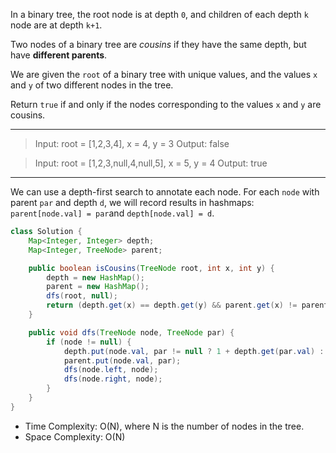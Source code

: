 In a binary tree, the root node is at depth `0`, and children of each depth `k` node are at depth `k+1`.

Two nodes of a binary tree are *cousins* if they have the same depth, but have **different parents**.

We are given the `root` of a binary tree with unique values, and the values `x` and `y` of two different nodes in the tree.

Return `true` if and only if the nodes corresponding to the values `x` and `y` are cousins.

---

> Input: root = [1,2,3,4], x = 4, y = 3
> Output: false

> Input: root = [1,2,3,null,4,null,5], x = 5, y = 4
> Output: true

---

We can use a depth-first search to annotate each node. For each `node` with parent `par` and depth `d`, we will record results in hashmaps: `parent[node.val] = par`and `depth[node.val] = d`.

```java
class Solution {
    Map<Integer, Integer> depth;
    Map<Integer, TreeNode> parent;

    public boolean isCousins(TreeNode root, int x, int y) {
        depth = new HashMap();
        parent = new HashMap();
        dfs(root, null);
        return (depth.get(x) == depth.get(y) && parent.get(x) != parent.get(y));
    }

    public void dfs(TreeNode node, TreeNode par) {
        if (node != null) {
            depth.put(node.val, par != null ? 1 + depth.get(par.val) : 0);
            parent.put(node.val, par);
            dfs(node.left, node);
            dfs(node.right, node);
        }
    }
}
```

- Time Complexity: O(N), where N is the number of nodes in the tree.
- Space Complexity: O(N)


